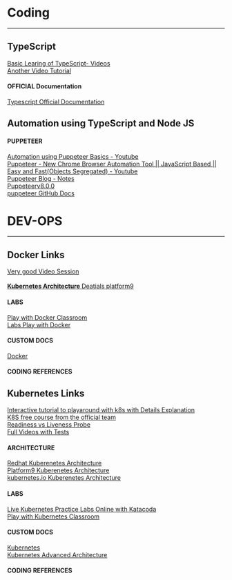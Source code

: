 # Coding
----------------------

## TypeScript
[Basic Learing of TypeScript- Videos](https://www.youtube.com/watch?v=Gd76yF1Dkg4&list=PLzvRQMJ9HDiQyjtcrtvDkeQMJIrv5ABbm) <br/>
[Another Video Tutorial](https://www.youtube.com/playlist?list=PLOntVmB73c8xSKcuCYvn7dHH4nuoFRjyL)

#### OFFICIAL Documentation
[Typescript Official Documentation ](https://www.typescriptlang.org/docs/handbook/2/everyday-types.html)

## Automation using TypeScript and Node JS

#### PUPPETEER
[Automation using Puppeteer Basics - Youtube](https://www.youtube.com/watch?v=4q9CNtwdawA) <br/>
[Puppeteer - New Chrome Browser Automation Tool || JavaScript Based || Easy and Fast(Objects Segregated) - Youtube](https://www.youtube.com/watch?v=GnNsW9FCMZ0) <br/>
[ Puppeteer Blog - Notes](https://www.toptal.com/puppeteer/headless-browser-puppeteer-tutorial)<br/>
[Puppeteerv8.0.0](https://pptr.dev/)<br/>
[puppeteer GitHub Docs](https://github.com/puppeteer/puppeteer)

# DEV-OPS
--------------------------
## Docker Links
[Very good Video Session](https://www.youtube.com/watch?v=wi-MGFhrad0&list=PLhW3qG5bs-L99pQsZ74f-LC-tOEsBp2rK)<br/><br/>
[**Kubernetes Architecture** Deatials platform9](https://platform9.com/blog/kubernetes-enterprise-chapter-2-kubernetes-architecture-concepts/)

#### LABS
[ Play with Docker Classroom ](https://training.play-with-docker.com/)<br/>
[Labs Play with Docker](https://labs.play-with-docker.com/#)

#### CUSTOM DOCS
[Docker](https://docs.google.com/document/d/1iRlB6eSBC-51XTMyUc0zmaS8N546d6Nt/edit#heading=h.gjdgxs)

#### CODING REFERENCES

## Kubernetes Links
[Interactive tutorial to playaround with k8s with Details Explanation ](https://kubernetes.io/docs/tutorials/kubernetes-basics/) <br/>
[K8S free course from the official team](https://www.udacity.com/course/scalable-microservices-with-kubernetes--ud615) <br/>
[ Readiness vs Liveness Probe ]( https://cloud.google.com/blog/products/gcp/kubernetes-best-practices-setting-up-health-checks-with-readiness-and-liveness-probes
)<br/>
[Full Videos with Tests](https://cutt.ly/2vpE0M1)<br>

#### ARCHITECTURE
[Redhat Kuberenetes Architecture ](https://www.redhat.com/en/topics/containers/kubernetes-architecture)<br/>
[Platform9 Kuberenetes Architecture](https://platform9.com/blog/kubernetes-enterprise-chapter-2-kubernetes-architecture-concepts/)<br/>
[kubernetes.io Kuberenetes Architecture](https://kubernetes.io/docs/concepts/overview/components/)

#### LABS
[Live Kubernetes Practice Labs Online with Katacoda](https://www.katacoda.com/courses/kubernetes)<br/>
[Play with Kubernetes Classroom](https://training.play-with-kubernetes.com/kubernetes-workshop/)<br/>


#### CUSTOM DOCS
[Kubernetes](https://docs.google.com/document/d/1k3Ze47QijjU4Z7YUmDLU46crTRje1M1g/edit#heading=h.gjdgxs)<br/>
[Kubernetes Advanced Architecture](https://docs.google.com/document/d/1sDZeujyLGzaK63Sy36GFWBAfTWQ_d9Qy/edit#heading=h.gjdgxs)<br/>

#### CODING REFERENCES


